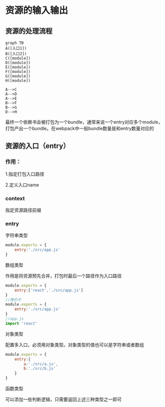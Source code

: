 # 资源的输入输出

## 资源的处理流程

```mermaid
graph TB
A([入口1])
B([入口2])
C([module])
D([module])
E([module])
F([module])
G([module])
H([module])

A-->C
A-->D
A-->E
B-->F
B-->G
D-->H
```

最终一个依赖书会被打包为一个bundle，通常来说一个entry对应多个module，打包产出一个bundle。在webpack中一般bundle数量是和entry数量对应的 

## 资源的入口（entry）

### 作用：

1.指定打包入口路径

2.定义入口name

### context

指定资源路径前缀

### entry

字符串类型

```javascript
module.exports = {
    entry:'./src/app.js'
}
```

数组类型

作用是将资源预先合并，打包时最后一个路径作为入口路径

```javascript
module.exports = {
    entry:['react','./src/app.js']
}
//等价于
module.exports = {
    entry:'./src/app.js'
}
//app.js
import 'react'
```

对象类型

配置多入口，必须用对象类型。对象类型的值也可以是字符串或者数组

```javascript
module.exports = {
    entry:{
        a:'./src/a.js',
        b:'./src/b.js'
    }
}
```

函数类型

可以添加一些判断逻辑，只需要返回上述三种类型之一即可

